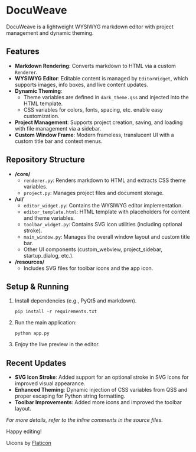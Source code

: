 # DocuWeave

DocuWeave is a lightweight WYSIWYG markdown editor with project management and dynamic theming.

## Features

- **Markdown Rendering**: Converts markdown to HTML via a custom `Renderer`.
- **WYSIWYG Editor**: Editable content is managed by `EditorWidget`, which supports images, info boxes, and live content updates.
- **Dynamic Theming**: 
  - Theme variables are defined in `dark_theme.qss` and injected into the HTML template.
  - CSS variables for colors, fonts, spacing, etc. enable easy customization.
- **Project Management**: Supports project creation, saving, and loading with file management via a sidebar.
- **Custom Window Frame**: Modern frameless, translucent UI with a custom title bar and context menus.

## Repository Structure

- **/core/**
  - `renderer.py`: Renders markdown to HTML and extracts CSS theme variables.
  - `project.py`: Manages project files and document storage.
- **/ui/**
  - `editor_widget.py`: Contains the WYSIWYG editor implementation.
  - `editor_template.html`: HTML template with placeholders for content and theme variables.
  - `toolbar_widget.py`: Contains SVG icon utilities (including optional stroke).
  - `main_window.py`: Manages the overall window layout and custom title bar.
  - Other UI components (custom_webview, project_sidebar, startup_dialog, etc.).
- **/resources/**
  - Includes SVG files for toolbar icons and the app icon.

## Setup & Running

1. Install dependencies (e.g., PyQt5 and markdown).
   ```
   pip install -r requirements.txt
   ```
2. Run the main application:
   ```
   python app.py
   ```
3. Enjoy the live preview in the editor.

## Recent Updates

- **SVG Icon Stroke**: Added support for an optional stroke in SVG icons for improved visual appearance.
- **Enhanced Theming**: Dynamic injection of CSS variables from QSS and proper escaping for Python string formatting.
- **Toolbar Improvements**: Added more icons and improved the toolbar layout.

_For more details, refer to the inline comments in the source files._

Happy editing!

Uicons by <a href="https://www.flaticon.com/uicons">Flaticon</a>